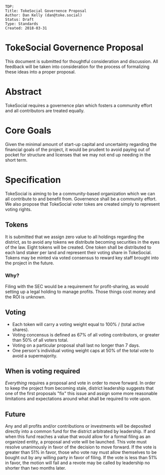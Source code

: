 ```
TDP:
Title: TokeSocial Governence Proposal
Author: Dan Kelly (dan@toke.social)
Status: Draft
Type: Standards
Created: 2018-03-31
```

# TokeSocial Governence Proposal

This document is submitted for thoughtful consideration and discussion. All feedback will be taken into consideration for the process of formalizing these ideas into a proper proposal.

# Abstract

TokeSocial requires a governence plan which fosters a community effort and all contributors are treated equally.

# Core Goals

Given the minimal amount of start-up capital and uncertainty regarding the financial goals of the project, it would be prudent to avoid paying out of pocket for structure and licenses that we may not end up needing in the short term.

# Specification

TokeSocial is aiming to be a community-based organization which we can all contribute to and benefit from. Governence shall be a community effort. We also propose that TokeSocial voter tokes are created simply to represent voting rights.

## Tokens

It is submitted that we assign zero value to all holdings regarding the district, as to avoid any tokens we distribute becoming securities in the eyes of the law. Eight tokens will be created. One token shall be distributed to each land staker per land and represent their voting share in TokeSocial. Tokens may be minted via voted consensus to reward key staff brought into the project in the future.

### Why?

Filing with the SEC would be a requirement for profit-sharing, as would setting up a legal holding to manage profits. Those things cost money and the ROI is unknown.

## Voting

- Each token will carry a voting weight equal to 100% / (total active shares).
- Voting concensus is defined as 67% of all voting contributors, or greater than 50% of all voters total.
- Voting on a particular proposal shall last no longer than 7 days.
- One person's individual voting weight caps at 50% of the total vote to avoid a supermajority.

## When is voting required

*Everything* requires a proposal and vote in order to move forward. In order to keep the project from becoming stale, district leadership suggests that one of the first proposals "fix" this issue and assign some more reasonable limitations and expectations around what shall be required to vote upon.

## Future

Any and all profits and/or contributions or investments will be deposited directly into a common fund for the district arbitrated by leadership. If and when this fund reaches a value that would allow for a formal filing as an organized entity, a proposal and vote will be launched. This vote must resolve unanimously in favor of the decision to move forward. If the vote is greater than 51% in favor, those who vote nay must allow themselves to be bought out by any willing party in favor of filing. If the vote is less than 51% in favor, the motion will fail and a revote may be called by leadership no shorter than two months later.
